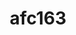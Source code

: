 ---
title: afc163
github: https://github.com/afc163
mode: light
transition: 1s
score: 67.1
archetype:
- Innovative
---
